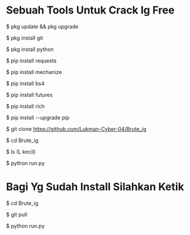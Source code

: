 # Sebuah Tools Untuk Crack Ig Free

$ pkg update && pkg upgrade

$ pkg install git

$ pkg install python

$ pip install requests

$ pip install mechanize

$ pip install bs4

$ pip install futures

$ pip install rich

$ pip install --upgrade pip

$ git clone https://github.com/Lukman-Cyber-04/Brute_ig

$ cd Brute_ig

$ ls (L kecil)

$ python run.py

# Bagi Yg Sudah Install Silahkan Ketik

$ cd Brute_ig

$ git pull

$ python run.py
